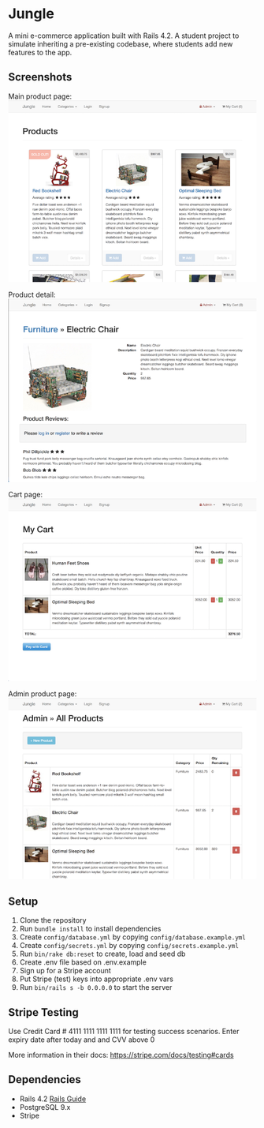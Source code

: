 # Jungle

A mini e-commerce application built with Rails 4.2. A student project to simulate inheriting a pre-existing codebase, where students add new features to the app.

## Screenshots

Main product page: 
![Main product page](https://github.com/ivallee/jungle-rails/blob/master/docs/screen1.png?raw=true)

Product detail: 
![Product detail](https://github.com/ivallee/jungle-rails/blob/master/docs/screen2.png?raw=true)

Cart page: 
![Cart page](https://github.com/ivallee/jungle-rails/blob/master/docs/screen3.png?raw=true)

Admin product page: 
![Admin product page](https://github.com/ivallee/jungle-rails/blob/master/docs/screen4.png?raw=true)


## Setup

1. Clone the repository
2. Run `bundle install` to install dependencies
3. Create `config/database.yml` by copying `config/database.example.yml`
4. Create `config/secrets.yml` by copying `config/secrets.example.yml`
5. Run `bin/rake db:reset` to create, load and seed db
6. Create .env file based on .env.example
7. Sign up for a Stripe account
8. Put Stripe (test) keys into appropriate .env vars
9. Run `bin/rails s -b 0.0.0.0` to start the server

## Stripe Testing

Use Credit Card # 4111 1111 1111 1111 for testing success scenarios. Enter expiry date after today and and CVV above 0

More information in their docs: <https://stripe.com/docs/testing#cards>

## Dependencies

* Rails 4.2 [Rails Guide](http://guides.rubyonrails.org/v4.2/)
* PostgreSQL 9.x
* Stripe

